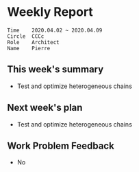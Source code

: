# Weekly Report 

```
Time	2020.04.02 ~ 2020.04.09
Circle	CCCc
Role	Architect
Name	Pierre
```
## This week's summary

- Test and optimize heterogeneous chains

## Next week's plan

- Test and optimize heterogeneous chains

## Work Problem Feedback

- No

